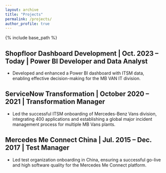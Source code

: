 ```yaml
---
layout: archive
title: "Projects"
permalink: /projects/
author_profile: true
---
```


{% include base_path %}
## Shopfloor Dashboard Development | Oct. 2023 – Today | Power BI Developer and Data Analyst
- Developed and enhanced a Power BI dashboard with ITSM data, enabling effective decision-making for the MB VAN IT division.

## ServiceNow Transformation | October 2020 – 2021 | Transformation Manager
- Led the successful ITSM onboarding of Mercedes-Benz Vans division, integrating 400 applications and establishing a global major incident management process for multiple MB Vans plants.

## Mercedes Me Connect China | Jul. 2015 – Dec. 2017 | Test Manager
- Led test organization onboarding in China, ensuring a successful go-live and high software quality for the Mercedes Me Connect platform.
